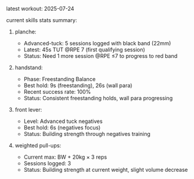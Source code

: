 latest workout: 2025-07-24

current skills stats summary: 
1. planche: 
   - Advanced-tuck: 5 sessions logged with black band (22mm)
   - Latest: 45s TUT @RPE 7 (first qualifying session)
   - Status: Need 1 more session @RPE ≤7 to progress to red band

2. handstand: 
   - Phase: Freestanding Balance
   - Best hold: 9s (freestanding), 26s (wall para)
   - Recent success rate: 100%
   - Status: Consistent freestanding holds, wall para progressing

3. front lever: 
   - Level: Advanced tuck negatives  
   - Best hold: 6s (negatives focus)
   - Status: Building strength through negatives training

4. weighted pull-ups: 
   - Current max: BW + 20kg × 3 reps
   - Sessions logged: 3
   - Status: Building strength at current weight, slight volume decrease
